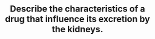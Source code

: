 ---
title: "Describe the characteristics of a drug that influence its excretion by the kidneys."
entityType: SAQ
exam: PEX
college: CICM
year: 2016
sitting: A
question: 08
passRate: 29
EC_expectedDomains:
- "This question tests core knowledge of pharmacology principles and should be answered with equations, graphs or simple clear descriptions of physical and chemical principles."
EC_errorsCommon:
- "Extended examples and hedged statements about “influencing” without the direction, magnitude and necessary conditions for the influence did not score marks."
---